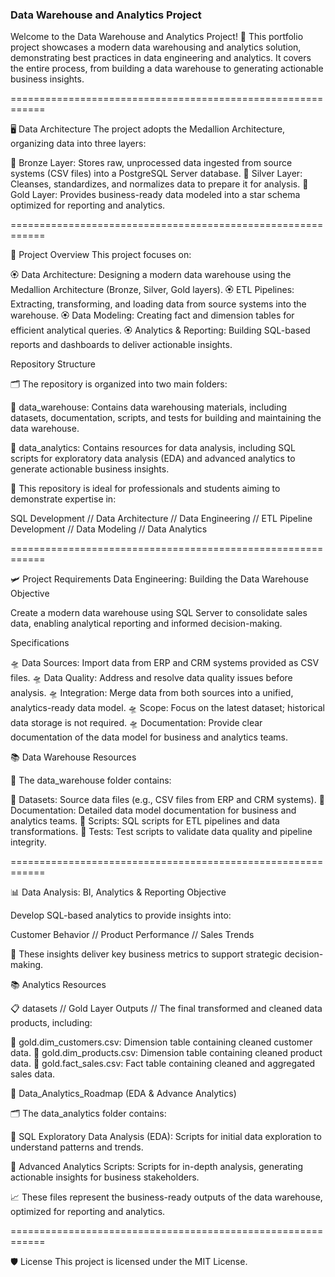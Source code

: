 ### Data Warehouse and Analytics Project

Welcome to the Data Warehouse and Analytics Project! 🚀 This portfolio project showcases a modern data warehousing and analytics solution, demonstrating best practices in data engineering and analytics. It covers the entire process, from building a data warehouse to generating actionable business insights.

============================================================


🖥 Data Architecture
The project adopts the Medallion Architecture, organizing data into three layers:

🥉 Bronze Layer: Stores raw, unprocessed data ingested from source systems (CSV files) into a PostgreSQL Server database.
🥈 Silver Layer: Cleanses, standardizes, and normalizes data to prepare it for analysis.
🥇 Gold Layer: Provides business-ready data modeled into a star schema optimized for reporting and analytics.

============================================================


📖 Project Overview
This project focuses on:

🏵 Data Architecture: Designing a modern data warehouse using the Medallion Architecture (Bronze, Silver, Gold layers).
🏵 ETL Pipelines: Extracting, transforming, and loading data from source systems into the warehouse.
🏵 Data Modeling: Creating fact and dimension tables for efficient analytical queries.
🏵 Analytics & Reporting: Building SQL-based reports and dashboards to deliver actionable insights.

Repository Structure

🗂 The repository is organized into two main folders:

📂 data_warehouse: Contains data warehousing materials, including datasets, documentation, scripts, and tests for building and maintaining the data warehouse.

📂 data_analytics: Contains resources for data analysis, including SQL scripts for exploratory data analysis (EDA) and advanced analytics to generate actionable business insights.


🎯 This repository is ideal for professionals and students aiming to demonstrate expertise in:

SQL Development // Data Architecture // Data Engineering // ETL Pipeline Development // Data Modeling // Data Analytics

============================================================


🛩 Project Requirements
Data Engineering: Building the Data Warehouse
Objective

Create a modern data warehouse using SQL Server to consolidate sales data, enabling analytical reporting and informed decision-making.

Specifications

🛸 Data Sources: Import data from ERP and CRM systems provided as CSV files.
🛸 Data Quality: Address and resolve data quality issues before analysis.
🛸 Integration: Merge data from both sources into a unified, analytics-ready data model.
🛸 Scope: Focus on the latest dataset; historical data storage is not required.
🛸 Documentation: Provide clear documentation of the data model for business and analytics teams.

📚 Data Warehouse Resources

📁 The data_warehouse folder contains:

📂 Datasets: Source data files (e.g., CSV files from ERP and CRM systems).
📂 Documentation: Detailed data model documentation for business and analytics teams.
📂 Scripts: SQL scripts for ETL pipelines and data transformations.
📂 Tests: Test scripts to validate data quality and pipeline integrity.

============================================================


📊 Data Analysis: BI, Analytics & Reporting
Objective

Develop SQL-based analytics to provide insights into:

Customer Behavior // Product Performance // Sales Trends

🔎 These insights deliver key business metrics to support strategic decision-making.

📚 Analytics Resources

📋 datasets // Gold Layer Outputs // The final transformed and cleaned data products, including:

🏅 gold.dim_customers.csv: Dimension table containing cleaned customer data.
🏅 gold.dim_products.csv: Dimension table containing cleaned product data.
🏅 gold.fact_sales.csv: Fact table containing cleaned and aggregated sales data.

📑 Data_Analytics_Roadmap (EDA & Advance Analytics)

🗂 The data_analytics folder contains:

📂 SQL Exploratory Data Analysis (EDA): Scripts for initial data exploration to understand patterns and trends.

📂 Advanced Analytics Scripts: Scripts for in-depth analysis, generating actionable insights for business stakeholders.




📈 These files represent the business-ready outputs of the data warehouse, optimized for reporting and analytics.

============================================================


🛡️ License
This project is licensed under the MIT License.

